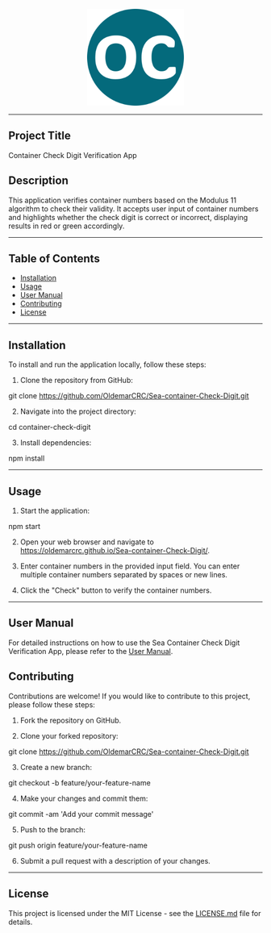 <p align="center">
  <a href="" rel="noopener">
    <img src="./public/android-chrome-192x192.png" alt="Project logo">
  </a>
</p>

---

## Project Title

Container Check Digit Verification App

## Description

This application verifies container numbers based on the Modulus 11 algorithm to check their validity. It accepts user input of container numbers and highlights whether the check digit is correct or incorrect, displaying results in red or green accordingly.

---

## Table of Contents

- [Installation](#installation)
- [Usage](#usage)
- [User Manual](#user-manual)
- [Contributing](#contributing)
- [License](#license)

---

## Installation

To install and run the application locally, follow these steps:

1. Clone the repository from GitHub:

git clone https://github.com/OldemarCRC/Sea-container-Check-Digit.git


2. Navigate into the project directory:

cd container-check-digit


3. Install dependencies:

npm install


---

## Usage

1. Start the application:

npm start



2. Open your web browser and navigate to https://oldemarcrc.github.io/Sea-container-Check-Digit/.

4. Enter container numbers in the provided input field. You can enter multiple container numbers separated by spaces or new lines.

5. Click the "Check" button to verify the container numbers.

---

## User Manual

For detailed instructions on how to use the Sea Container Check Digit Verification App, please refer to the [User Manual](MANUAL_USER.md).


## Contributing

Contributions are welcome! If you would like to contribute to this project, please follow these steps:

1. Fork the repository on GitHub.

2. Clone your forked repository:

git clone https://github.com/OldemarCRC/Sea-container-Check-Digit.git

3. Create a new branch:

git checkout -b feature/your-feature-name


4. Make your changes and commit them:

git commit -am 'Add your commit message'


5. Push to the branch:

git push origin feature/your-feature-name


6. Submit a pull request with a description of your changes.

---

## License

This project is licensed under the MIT License - see the [LICENSE.md](LICENSE.md) file for details.
